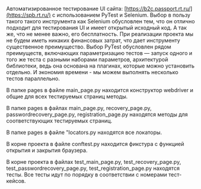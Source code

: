 Автоматизированное тестирование UI сайта: [https://b2c.passport.rt.ru/](https://spb.rt.ru/) с использованием PyTest и Selenium.
Выбор в пользу такого такого инструмента как Selenium обусловлен тем, что он отлично подходит для тестирования UI и имеет открытый исходный код. А так же, что не менее важно, его бесплатность. При реализации проекта мы не будем иметь никаких финансовых затрат, что дает инструменту существенное преимущество.
Выбор PyTest обусловлен рядом преимуществ, включающих параметризацию тестов — запуск одного и того же теста с разными наборами параметров, архитектурой библиотеки, ведь она основана на плагинах, которые можно установить отдельно. И экономия времени - мы можем выполнять несколько тестов параллельно.

В папке pages в файле main_page.py находится конструктор webdriver и общие для всех тестируемых страниц методы.

В папке pages в файлах main_page.py, recovery_page.py, passwordrecovery_page.py, registration_page.py находятся методы для соответствующих тестируемых страниц.

В папке pages в файле "locators.py находятся все локаторы.

В корне проекта в файле conftest.py находится фикстура с функцией открытия и закрытия браузера.

В корне проекта в файлах test_main_page.py, test_recovery_page.py, test_passwordrecovery_page.py, test_registration_page.py находятся тесты. Все тесты идут по порядку в соответствии с номерами тест-кейсов.
